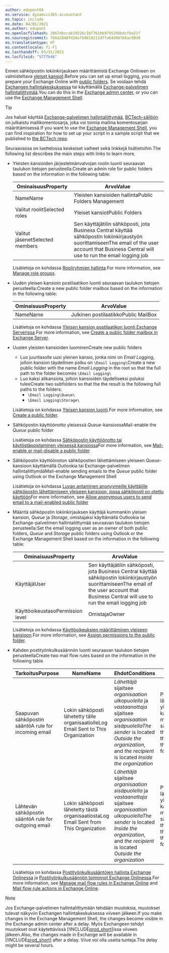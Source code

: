 ```yaml
---
author: edupont04
ms.service: dynamics365-accountant
ms.topic: include
ms.date: 04/01/2021
ms.author: edupont
ms.openlocfilehash: 2867dbccab19226c16f761bb974528bbdcf0a21f
ms.sourcegitcommit: 766e2840fd16efb901d211d7fa64d96766ac99d9
ms.translationtype: HT
ms.contentlocale: fi-FI
ms.lasthandoff: 03/31/2021
ms.locfileid: "5777646"
---
```

<span data-ttu-id="ef62f-101">Ennen sähköpostin lokiinkirjauksen määrittämistä Exchange Onlineen on valmisteltava [yleiset kansiot](/exchange/collaboration/public-folders/public-folders?view=exchserver-2019&preserve-view=true ).</span><span class="sxs-lookup"><span data-stu-id="ef62f-101">Before you can set up email logging, you must prepare your Exchange Online with [public folders](/exchange/collaboration/public-folders/public-folders?view=exchserver-2019&preserve-view=true ).</span></span> <span data-ttu-id="ef62f-102">Se voidaan tehdä [Exchangen hallintakeskuksessa](/Exchange/architecture/client-access/exchange-admin-center?view=exchserver-2019&preserve-view=true ) tai käyttämällä [Exchange-palvelimen hallintaliittymää](/powershell/exchange/exchange-management-shell?view=exchange-ps&preserve-view=true ).</span><span class="sxs-lookup"><span data-stu-id="ef62f-102">You can do this in the [Exchange admin center](/Exchange/architecture/client-access/exchange-admin-center?view=exchserver-2019&preserve-view=true ), or you can use the [Exchange Management Shell](/powershell/exchange/exchange-management-shell?view=exchange-ps&preserve-view=true ).</span></span>  

> [!TIP]
> <span data-ttu-id="ef62f-103">Jos haluat käyttää [Exchange-palvelimen hallintaliittymää](/powershell/exchange/exchange-management-shell?view=exchange-ps&preserve-view=true ), [BCTech-säilöön](https://github.com/microsoft/BCTech/tree/master/samples/EmailLogging) on julkaistu mallikomentosarja, joka voi toimia mallina komentosarjan määrittämisessä.</span><span class="sxs-lookup"><span data-stu-id="ef62f-103">If you want to use the [Exchange Management Shell](/powershell/exchange/exchange-management-shell?view=exchange-ps&preserve-view=true ), you can find inspiration for how to set up your script in a sample script that we published to [the BCTech repo](https://github.com/microsoft/BCTech/tree/master/samples/EmailLogging).</span></span>

<span data-ttu-id="ef62f-104">Seuraavassa on luettelossa keskeiset vaiheet sekä linkkejä lisätietoihin.</span><span class="sxs-lookup"><span data-stu-id="ef62f-104">The following list describes the main steps with links to learn more.</span></span>  

- <span data-ttu-id="ef62f-105">Yleisten kansioiden järjestelmänvalvojan roolin luonti seuraavan taulukon tietojen perusteella:</span><span class="sxs-lookup"><span data-stu-id="ef62f-105">Create an admin role for public folders based on the information in the following table:</span></span>

  |<span data-ttu-id="ef62f-106">Ominaisuus</span><span class="sxs-lookup"><span data-stu-id="ef62f-106">Property</span></span>        |<span data-ttu-id="ef62f-107">Arvo</span><span class="sxs-lookup"><span data-stu-id="ef62f-107">Value</span></span>                     |
  |----------------|--------------------------|
  |<span data-ttu-id="ef62f-108">Name</span><span class="sxs-lookup"><span data-stu-id="ef62f-108">Name</span></span>            |<span data-ttu-id="ef62f-109">Yleisten kansioiden hallinta</span><span class="sxs-lookup"><span data-stu-id="ef62f-109">Public Folders Management</span></span> |
  |<span data-ttu-id="ef62f-110">Valitut roolit</span><span class="sxs-lookup"><span data-stu-id="ef62f-110">Selected roles</span></span>  |<span data-ttu-id="ef62f-111">Yleiset kansiot</span><span class="sxs-lookup"><span data-stu-id="ef62f-111">Public Folders</span></span>            |
  |<span data-ttu-id="ef62f-112">Valitut jäsenet</span><span class="sxs-lookup"><span data-stu-id="ef62f-112">Selected members</span></span>|<span data-ttu-id="ef62f-113">Sen käyttäjätilin sähköposti, jota Business Central käyttää sähköpostin lokiinkirjaustyön suorittamiseen</span><span class="sxs-lookup"><span data-stu-id="ef62f-113">The email of the user account that Business Central will use to run the email logging job</span></span>|

  <span data-ttu-id="ef62f-114">Lisätietoja on kohdassa [Rooliryhmien hallinta](/exchange/permissions/role-groups?view=exchserver-2019&preserve-view=true).</span><span class="sxs-lookup"><span data-stu-id="ef62f-114">For more information, see [Manage role groups](/exchange/permissions/role-groups?view=exchserver-2019&preserve-view=true).</span></span>

- <span data-ttu-id="ef62f-115">Uuden yleisen kansioin postilaatikon luonti seuraavan taulukon tietojen perusteella:</span><span class="sxs-lookup"><span data-stu-id="ef62f-115">Create a new public folder mailbox based on the information in the following table:</span></span>

  |<span data-ttu-id="ef62f-116">Ominaisuus</span><span class="sxs-lookup"><span data-stu-id="ef62f-116">Property</span></span>        |<span data-ttu-id="ef62f-117">Arvo</span><span class="sxs-lookup"><span data-stu-id="ef62f-117">Value</span></span>                     |
  |----------------|--------------------------|
  |<span data-ttu-id="ef62f-118">Name</span><span class="sxs-lookup"><span data-stu-id="ef62f-118">Name</span></span>            |<span data-ttu-id="ef62f-119">Julkinen postilaatikko</span><span class="sxs-lookup"><span data-stu-id="ef62f-119">Public MailBox</span></span>            |

  <span data-ttu-id="ef62f-120">Lisätietoja on kohdassa [Yleisen kansion postilaatikon luonti Exchange Serverissa](/exchange/collaboration/public-folders/create-public-folder-mailboxes).</span><span class="sxs-lookup"><span data-stu-id="ef62f-120">For more information, see [Create a public folder mailbox in Exchange Server](/exchange/collaboration/public-folders/create-public-folder-mailboxes).</span></span>  

- <span data-ttu-id="ef62f-121">Uusien yleisten kansioiden luominen</span><span class="sxs-lookup"><span data-stu-id="ef62f-121">Create new public folders</span></span>

  - <span data-ttu-id="ef62f-122">Luo juuritasolle uusi yleinen kansio, jonka nimi on *Email Logging*, jolloin kansion täydellinen polku on ```\Email Logging\```</span><span class="sxs-lookup"><span data-stu-id="ef62f-122">Create a new public folder with the name *Email Logging* in the root so that the full path to the folder becomes ```\Email Logging\```</span></span>
  - <span data-ttu-id="ef62f-123">Luo kaksi alikansiota, jolloin kansioiden täydelliseksi poluksi tulee</span><span class="sxs-lookup"><span data-stu-id="ef62f-123">Create two subfolders so that the the result is the following full paths to the folders:</span></span>
    - ```\Email Logging\Queue\```
    - ```\Email Logging\Storage\```

  <span data-ttu-id="ef62f-124">Lisätietoja on kohdassa [Yleisen kansion luonti](/exchange/collaboration/public-folders/create-public-folders?view=exchserver-2019&preserve-view=true).</span><span class="sxs-lookup"><span data-stu-id="ef62f-124">For more information, see [Create a public folder](/exchange/collaboration/public-folders/create-public-folders?view=exchserver-2019&preserve-view=true).</span></span>

- <span data-ttu-id="ef62f-125">Sähköpostin käyttöönotto yleisessä *Queue*-kansiossa</span><span class="sxs-lookup"><span data-stu-id="ef62f-125">Mail-enable the *Queue* public folder</span></span>

  <span data-ttu-id="ef62f-126">Lisätietoja on kohdassa [Sähköpostin käyttöönotto tai käytöstäpoistaminen yleisessä kansiossa](/exchange/collaboration/public-folders/mail-enable-or-disable?view=exchserver-2019&preserve-view=true)</span><span class="sxs-lookup"><span data-stu-id="ef62f-126">For more information, see [Mail-enable or mail-disable a public folder](/exchange/collaboration/public-folders/mail-enable-or-disable?view=exchserver-2019&preserve-view=true)</span></span>

- <span data-ttu-id="ef62f-127">Sähköpostin käyttöönoton sähköpostien lähettämiseen yleiseen *Queue*-kansioon käyttämällä Outlookia tai Exchange-palvelimen hallintaliittymää</span><span class="sxs-lookup"><span data-stu-id="ef62f-127">Mail-enable sending emails to the *Queue* public folder using Outlook or the Exchange Management Shell</span></span>

  <span data-ttu-id="ef62f-128">Lisätietoja on kohdassa [Luvan antaminen anonyymeille käyttäjille sähköpostin lähettämiseen yleiseen kansioon, jossa sähköposti on otettu käyttöön](/exchange/collaboration/public-folders/mail-enable-or-disable#allow-anonymous-users-to-send-email-to-a-mail-enabled-public-folder?view=exchserver-2019&preserve-view=true)</span><span class="sxs-lookup"><span data-stu-id="ef62f-128">For more information, see [Allow anonymous users to send email to a mail-enabled public folder](/exchange/collaboration/public-folders/mail-enable-or-disable#allow-anonymous-users-to-send-email-to-a-mail-enabled-public-folder?view=exchserver-2019&preserve-view=true)</span></span>

- <span data-ttu-id="ef62f-129">Määritä sähköpostin lokiinkirjauksen käyttäjä kummankin yleisen kansion, *Queue* ja *Storage*, omistajaksi käyttämällä Outlookia tai Exchange-palvelimen hallintaliittymää seuraavan taulukon tietojen perusteella:</span><span class="sxs-lookup"><span data-stu-id="ef62f-129">Set the email logging user as an owner of both public folders, *Queue* and *Storage* public folders  using Outlook or the Exchange Management Shell based on the information in the following table:</span></span>

  |<span data-ttu-id="ef62f-130">Ominaisuus</span><span class="sxs-lookup"><span data-stu-id="ef62f-130">Property</span></span>        |<span data-ttu-id="ef62f-131">Arvo</span><span class="sxs-lookup"><span data-stu-id="ef62f-131">Value</span></span>                     |
  |----------------|--------------------------|
  |<span data-ttu-id="ef62f-132">Käyttäjä</span><span class="sxs-lookup"><span data-stu-id="ef62f-132">User</span></span>            |<span data-ttu-id="ef62f-133">Sen käyttäjätilin sähköposti, jota Business Central käyttää sähköpostin lokiinkirjaustyön suorittamiseen</span><span class="sxs-lookup"><span data-stu-id="ef62f-133">The email of the user account that Business Central will use to run the email logging job</span></span>|
  |<span data-ttu-id="ef62f-134">Käyttöoikeustaso</span><span class="sxs-lookup"><span data-stu-id="ef62f-134">Permission level</span></span>|<span data-ttu-id="ef62f-135">Omistaja</span><span class="sxs-lookup"><span data-stu-id="ef62f-135">Owner</span></span>                     |

  <span data-ttu-id="ef62f-136">Lisätietoja on kohdassa [Käyttöoikeuksien määrittäminen yleiseen kansioon](/exchange/collaboration-exo/public-folders/set-up-public-folders#step-3-assign-permissions-to-the-public-folder).</span><span class="sxs-lookup"><span data-stu-id="ef62f-136">For more information, see [Assign permissions to the public folder](/exchange/collaboration-exo/public-folders/set-up-public-folders#step-3-assign-permissions-to-the-public-folder).</span></span>

- <span data-ttu-id="ef62f-137">Kahden postityönkulkusäännön luonti seuraavan taulukon tietojen perusteella</span><span class="sxs-lookup"><span data-stu-id="ef62f-137">Create two mail flow rules based on the information in the following table</span></span>

  |<span data-ttu-id="ef62f-138">Tarkoitus</span><span class="sxs-lookup"><span data-stu-id="ef62f-138">Purpose</span></span>  |<span data-ttu-id="ef62f-139">Name</span><span class="sxs-lookup"><span data-stu-id="ef62f-139">Name</span></span> |<span data-ttu-id="ef62f-140">Ehdot</span><span class="sxs-lookup"><span data-stu-id="ef62f-140">Conditions</span></span>                        |<span data-ttu-id="ef62f-141">Toiminto</span><span class="sxs-lookup"><span data-stu-id="ef62f-141">Action</span></span>                                       |
  |---------|-----|----------------------------------|---------------------------------------------|
  |<span data-ttu-id="ef62f-142">Saapuvan sähköpostin sääntö</span><span class="sxs-lookup"><span data-stu-id="ef62f-142">A rule for incoming email</span></span> |<span data-ttu-id="ef62f-143">Lokin sähköposti lähetetty tälle organisaatiolle</span><span class="sxs-lookup"><span data-stu-id="ef62f-143">Log Email Sent to This Organization</span></span>|<span data-ttu-id="ef62f-144">*Lähettäjä* sijaitsee *organisaation ulkopuolella* ja *vastaanottaja* sijaitsee *organisaation sisäpuolella*</span><span class="sxs-lookup"><span data-stu-id="ef62f-144">*The sender* is located *Outside the organization*, and *the recipient* is located *Inside the organization*</span></span>|<span data-ttu-id="ef62f-145">Piilokopion lähettäminen yleiselle *Queue*-kansiolle määritetylle sähköpostitilille</span><span class="sxs-lookup"><span data-stu-id="ef62f-145">BCC the email account that is specified for the *Queue* public folder</span></span>|
  |<span data-ttu-id="ef62f-146">Lähtevän sähköpostin sääntö</span><span class="sxs-lookup"><span data-stu-id="ef62f-146">A rule for outgoing email</span></span> | <span data-ttu-id="ef62f-147">Lokin sähköposti lähetetty tästä organisaatiosta</span><span class="sxs-lookup"><span data-stu-id="ef62f-147">Log Email Sent from This Organization</span></span> |<span data-ttu-id="ef62f-148">*Lähettäjä* sijaitsee *organisaation sisäpuolella* ja *vastaanottaja* sijaitsee *organisaation ulkopuolella*</span><span class="sxs-lookup"><span data-stu-id="ef62f-148">*The sender* is located *Inside the organization*, and *the recipient* is located *Outside the organization*</span></span>|<span data-ttu-id="ef62f-149">Piilokopion lähettäminen yleiselle *Queue*-kansiolle määritetylle sähköpostitilille</span><span class="sxs-lookup"><span data-stu-id="ef62f-149">BCC the email account that is specified for the *Queue* public folder</span></span>|
  
  <span data-ttu-id="ef62f-150">Lisätietoja on kohdassa [Postityönkulkusääntöjen hallinta Exchange Onlinessa](/exchange/security-and-compliance/mail-flow-rules/manage-mail-flow-rules) ja [Postityönkulkusäännön toiminnot Exchange Onlinessa](/exchange/security-and-compliance/mail-flow-rules/mail-flow-rule-actions).</span><span class="sxs-lookup"><span data-stu-id="ef62f-150">For more information, see [Manage mail flow rules in Exchange Online](/exchange/security-and-compliance/mail-flow-rules/manage-mail-flow-rules) and [Mail flow rule actions in Exchange Online](/exchange/security-and-compliance/mail-flow-rules/mail-flow-rule-actions).</span></span>

> [!NOTE]
> <span data-ttu-id="ef62f-151">Jos Exchange-palvelimen hallintaliittymään tehdään muutoksia, muutokset tulevat näkyviin Exchangen hallintakeskuksessa viiveen jälkeen.</span><span class="sxs-lookup"><span data-stu-id="ef62f-151">If you make changes in the Exchange Management Shell, the changes become visible in the Exchange admin center after a delay.</span></span> <span data-ttu-id="ef62f-152">Myös Exchangeen tehdyt muutokset ovat käytettävissä [!INCLUDE[prod_short](prod_short.md)]issa viiveen jälkeen.</span><span class="sxs-lookup"><span data-stu-id="ef62f-152">Also, the changes made in Exchange will be available in [!INCLUDE[prod_short](prod_short.md)] after a delay.</span></span> <span data-ttu-id="ef62f-153">Viive voi olla useita tunteja.</span><span class="sxs-lookup"><span data-stu-id="ef62f-153">The delay might be several hours.</span></span>
